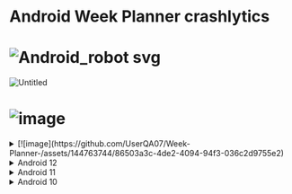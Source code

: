 # Android Week Planner crashlytics


# ![Android_robot svg](https://github.com/UserQA07/Week-Planner-/assets/144763744/5613d4b9-b88f-4c1f-84d3-6af9dae0e2ac)


![Untitled](https://github.com/UserQA07/Week-Planner-/assets/144763744/6d7ad1b4-ec8c-4413-99fc-eb4b749e5be7)
# ![image](https://github.com/UserQA07/Week-Planner-/assets/144763744/3b8ff8be-79d6-4710-a26c-5831453b07f6)



 <details>
  <summary>[![image](https://github.com/UserQA07/Week-Planner-/assets/144763744/86503a3c-4de2-4094-94f3-036c2d9755e2)
  </summary>
   <ul>
<li> Galaxy S23 Ultra -  events</li>     
<li>Redmi Note 11 Pro -  events</li>
<li>Galaxy Z Flip4 - events</li>
<li>Galaxy A53 5G -  events</li>
<li>Galaxy M32 -  events</li>
<li>Galaxy S23 FE -  events</li>
<li>Galaxy S10 Lite -  events</li>
<li>Redmi Note 11 Pro 5G -  events</li>
<li>Galaxy A53 5G -  events</li>
<li>Galaxy S21+ 5G -  events</li>
<li>Galaxy Z Flip3 5G -  events</li>
<li>Redmi Note 10 Pro -  events</li>
<li>Galaxy A34 5G - </li>
<li></li>
<li>Motorola Razr 2023</li>
<li>Galaxy S22</li>
<li>Galaxy S21 FE 5G</li>
<li>Galaxy A72</li>
<li>Note 30 Pro</li>
<li>Galaxy Tab A8</li>
   </ul>
  </details>
    
<details>
  <summary>Android 12</summary>
  <ul>
<li>Xiaomi 11T</li>
<li>Realme 8 5G</li>
<li>Poco X3 NFC</li>
<li>Tecno</li>
<li>Galaxy A21s</li>
<li>Redmi Note 9</li>
<li>Reno 4Z 5G</li>
<li>A9</li>
<li>Galaxy M31</li>
  </ul>
</details>

<details>
  <summary>Android 11</summary>
  <ul>
<li>Moto G(8) Power</li>
<li>Intel Gemini Lake Chromebook</li>
<li>Mi A3</li>
<li>Galaxy A70</li>
<li>Redmi 9A</li>
<li>Redmi Note 11 4G</li>
<li>Redmi Note 8 Pro</li>
<li>Redmi Note 8</li>
<li>Mi 11 Lite</li>
  </ul>
</details>

<details>
  <summary>Android 10</summary>
  <ul>
<li></li>
<li></li>
<li></li>
<li></li>
<li></li>
<li></li>
<li></li>
<li></li>
<li></li>
  </ul>
</details>


















  



